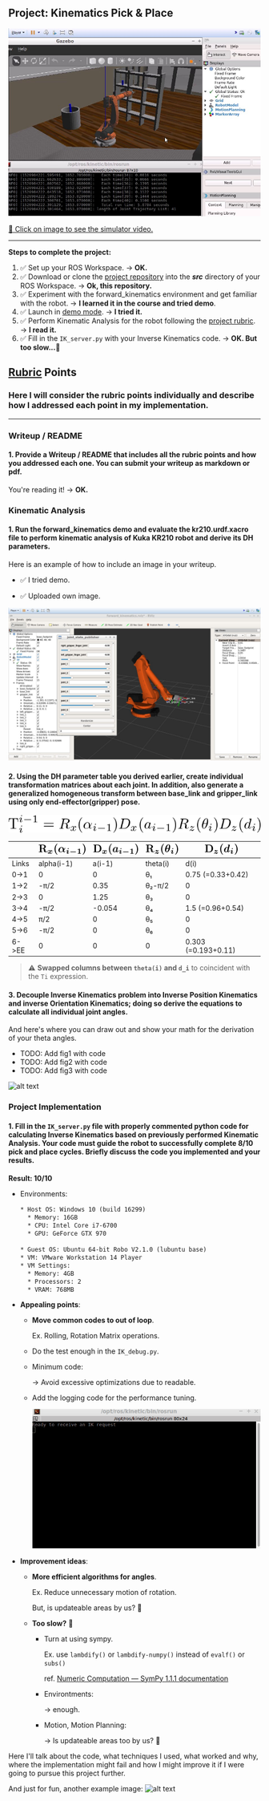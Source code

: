 ## Project: Kinematics Pick & Place

[![Kinematics project video](./misc_images/video-snapshot00.jpg)](https://youtu.be/J0nR4XqxEBI)

[📄 Click on image to see the simulator video.](https://youtu.be/J0nR4XqxEBI)

---


**Steps to complete the project:**

1. ✅ Set up your ROS Workspace.
  → **OK.**
2. ✅ Download or clone the [project repository](https://github.com/udacity/RoboND-Kinematics-Project) into the ***src*** directory of your ROS Workspace.
  → **Ok, this repository.**
3. ✅ Experiment with the forward_kinematics environment and get familiar with the robot.
  → **I learned it in the course and tried demo**.
4. ✅ Launch in [demo mode](https://classroom.udacity.com/nanodegrees/nd209/parts/7b2fd2d7-e181-401e-977a-6158c77bf816/modules/8855de3f-2897-46c3-a805-628b5ecf045b/lessons/91d017b1-4493-4522-ad52-04a74a01094c/concepts/ae64bb91-e8c4-44c9-adbe-798e8f688193).
  → **I tried it.**
5. ✅ Perform Kinematic Analysis for the robot following the [project rubric](https://review.udacity.com/#!/rubrics/972/view).
  → **I read it.**
6. ✅ Fill in the `IK_server.py` with your Inverse Kinematics code. 
  → **OK. But too slow...🤔**

[//]: # (Image References)

[image1]: ./misc_images/demo01.jpg
[image2]: ./misc_images/misc3.png
[image3]: ./misc_images/misc2.png
[Rx]: ./misc_images/R_x(alpha_{i-1}).png
[Dx]: ./misc_images/D_x(a_{i-1}).png
[Rz]: ./misc_images/R_z(theta_i).png
[Dz]: ./misc_images/D_z(d_i).png
[Ti-eq00]: ./misc_images/Ti-eq00.png "T^{i-1}_{i}=R_x(\alpha_{i-1}) D_x(a_{i-1}) R_z(\theta_i) D_z(d_i)"
[logger]: ./misc_images/logger.gif

## [Rubric](https://review.udacity.com/#!/rubrics/972/view) Points
### Here I will consider the rubric points individually and describe how I addressed each point in my implementation.  

---
### Writeup / README

#### 1. Provide a Writeup / README that includes all the rubric points and how you addressed each one.  You can submit your writeup as markdown or pdf.  

You're reading it! → **OK.**

### Kinematic Analysis
#### 1. Run the forward_kinematics demo and evaluate the kr210.urdf.xacro file to perform kinematic analysis of Kuka KR210 robot and derive its DH parameters.

Here is an example of how to include an image in your writeup.

* ✅ I tried demo.

* ✅ Uploaded own image.

![alt text][image1]

#### 2. Using the DH parameter table you derived earlier, create individual transformation matrices about each joint. In addition, also generate a generalized homogeneous transform between base_link and gripper_link using only end-effector(gripper) pose.

![Ti-eq00]

|     | ![Rx]      | ![Dx]  | ![Rz]    | ![Dz]
---   | ---        | ---    | ---      | ---
Links | alpha(i-1) | a(i-1) | theta(i) | d(i)
0->1  | 0          | 0      | θ₁       | 0.75 (=0.33+0.42)
1->2  | -π/2       | 0.35   | θ₂-π/2   | 0
2->3  | 0          | 1.25   | θ₃       | 0
3->4  | -π/2       | -0.054 | θ₄       | 1.5 (=0.96+0.54)
4->5  | π/2        | 0      | θ₅       | 0
5->6  | -π/2       | 0      | θ₆       | 0
6->EE | 0          | 0      | 0        | 0.303 (=0.193+0.11)

> ⚠ **Swapped columns between `theta(i)` and `d_i`** to coincident with the `Ti` expression.

#### 3. Decouple Inverse Kinematics problem into Inverse Position Kinematics and inverse Orientation Kinematics; doing so derive the equations to calculate all individual joint angles.

And here's where you can draw out and show your math for the derivation of your theta angles. 

* TODO: Add fig1 with code
* TODO: Add fig2 with code
* TODO: Add fig3 with code

![alt text][image2]

### Project Implementation

#### 1. Fill in the `IK_server.py` file with properly commented python code for calculating Inverse Kinematics based on previously performed Kinematic Analysis. Your code must guide the robot to successfully complete 8/10 pick and place cycles. Briefly discuss the code you implemented and your results. 

**Result: 10/10**

* Environments:

  ```text
  * Host OS: Windows 10 (build 16299)
    * Memory: 16GB
    * CPU: Intel Core i7-6700
    * GPU: GeForce GTX 970

  * Guest OS: Ubuntu 64-bit Robo V2.1.0 (lubuntu base)
  * VM: VMware Workstation 14 Player
  * VM Settings:
    * Memory: 4GB
    * Processors: 2
    * VRAM: 768MB
  ```

* **Appealing points**:
  * **Move common codes to out of loop**.

    Ex. Rolling, Rotation Matrix operations.

  * Do the test enough in the `IK_debug.py`.

  * Minimum code: 
  
    → Avoid excessive optimizations due to readable.

  * Add the logging code for the performance tuning.

    ![logger]

* **Improvement ideas**:
  * **More efficient algorithms for angles**.

    Ex. Reduce unnecessary motion of rotation.

    But, is updateable areas by us? 🤔

  * **Too slow?** 🤔
    * Turn at using sympy.

      Ex. use `lambdify()` or `lambdify-numpy()` instead of `evalf()` or `subs()`

      ref. [Numeric Computation — SymPy 1.1.1 documentation](http://docs.sympy.org/latest/modules/numeric-computation.html)

    * Environtments:

      → enough.

    * Motion, Motion Planning:

      → Is updateable areas too  by us? 🤔 

Here I'll talk about the code, what techniques I used, what worked and why, where the implementation might fail and how I might improve it if I were going to pursue this project further.  


And just for fun, another example image:
![alt text][image3]

